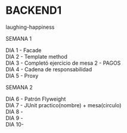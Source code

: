 # BACKEND1
laughing-happiness

SEMANA 1 

DIA 1 - Facade \
DIA 2 - Template method \
DIA 3 - Completó ejercicio de mesa 2 - PAGOS\
DIA 4 - Cadena de responsabilidad\
DIA 5 - Proxy 

SEMANA 2 

DIA 6 - Patrón Flyweight\
DIA 7 - JUnit practico(nombre) + mesa(circulo)\
DIA 8 -\
DIA 9 -\
DIA 10-
